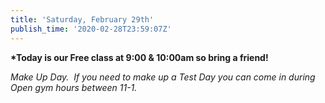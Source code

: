 ```yaml
---
title: 'Saturday, February 29th'
publish_time: '2020-02-28T23:59:07Z'
---
```


**\*Today is our Free class at 9:00 & 10:00am so bring a friend!**

*Make Up Day.  If you need to make up a Test Day you can come in during
Open gym hours between 11-1.*

 
